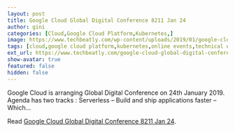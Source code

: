 ```yaml
---
layout: post
title: Google Cloud Global Digital Conference 8211 Jan 24
author: gini
categories: [Cloud,Google Cloud Platform,Kubernetes,]
image: https://www.techbeatly.com/wp-content/uploads/2019/01/google-cloud-global-digital-conference-jan-24.jpg
tags: [cloud,google cloud platform,kubernetes,online events,technical events,gcp,gcp event,global digital conference,google cloud global digital conference,google cloud platform,google event,]
ext_url: https://www.techbeatly.com/google-cloud-global-digital-conference-jan-24/
show-avatar: true
featured: false
hidden: false
---
```


Google Cloud is arranging Global Digital Conference on 24th January 2019. Agenda has two tracks : Serverless &#8211; Build and ship applications faster &#8211; Which&#46;&#46;&#46;

Read [Google Cloud Global Digital Conference 8211 Jan 24](https://www.techbeatly.com/google-cloud-global-digital-conference-jan-24/).